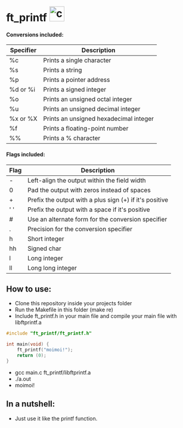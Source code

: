 # ft_printf <img src="https://cdn.jsdelivr.net/gh/devicons/devicon/icons/c/c-original.svg" alt='c' height='40px' width='40px' title='c' />

#### Conversions included:
| Specifier | Description |
|-----------|-------------|
| %c        | Prints a single character |
| %s        | Prints a string |
| %p        | Prints a pointer address |
| %d or %i  | Prints a signed integer |
| %o        | Prints an unsigned octal integer |
| %u        | Prints an unsigned decimal integer |
| %x or %X  | Prints an unsigned hexadecimal integer |
| %f        | Prints a floating-point number |
| %%        | Prints a % character |

#### Flags included:
| Flag | Description |
|------|-------------|
| -    | Left-align the output within the field width |
| 0    | Pad the output with zeros instead of spaces |
| +    | Prefix the output with a plus sign (+) if it's positive |
| ' '  | Prefix the output with a space if it's positive |
| #    | Use an alternate form for the conversion specifier |
| .    | Precision for the conversion specifier |
| h    | Short integer |
| hh   | Signed char |
| l    | Long integer |
| ll   | Long long integer |

## How to use:
* Clone this repository inside your projects folder
* Run the Makefile in this folder (make re)
* Include ft_printf.h in your main file and compile your main file with libftprintf.a
```c
#include "ft_printf/ft_printf.h"

int main(void) {
	ft_printf("moimoi!");
	return (0);
}
```
* gcc main.c ft_printf/libftprintf.a
* ./a.out
* moimoi!

## In a nutshell:
* Just use it like the printf function.



